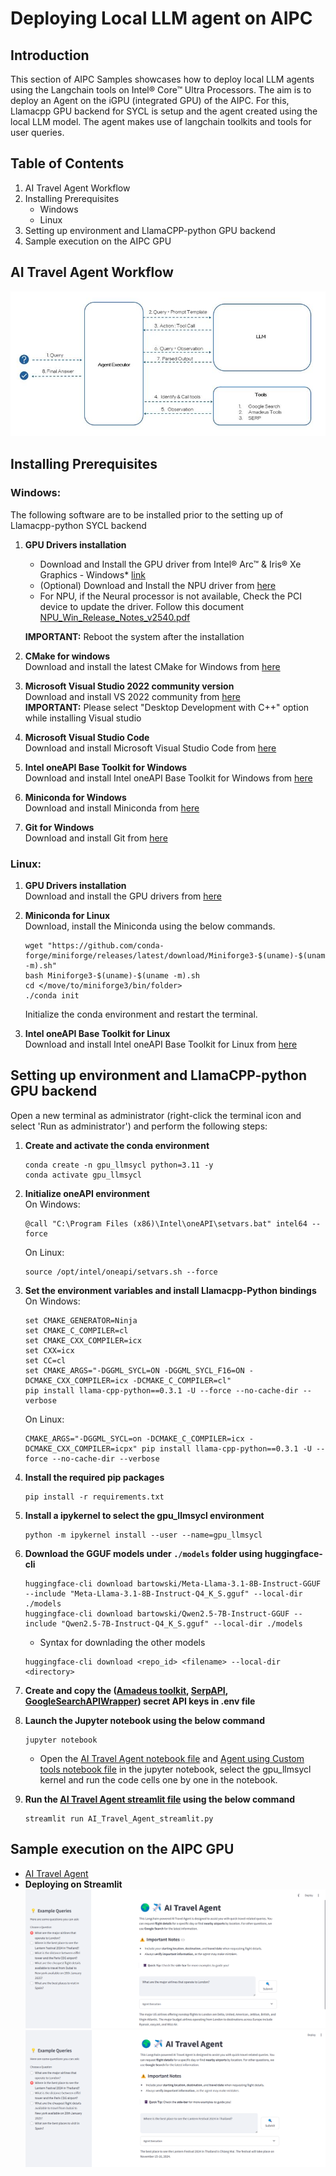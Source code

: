 # Deploying Local LLM agent on AIPC

## Introduction
This section of AIPC Samples showcases how to deploy local LLM agents using the Langchain tools on Intel® Core™ Ultra Processors. The aim is to deploy an Agent on the iGPU (integrated GPU) of the AIPC. For this, Llamacpp GPU backend for SYCL is setup and the agent created using the local LLM model. The agent makes use of langchain toolkits and tools for user queries. 

## Table of Contents
1. AI Travel Agent Workflow
2. Installing Prerequisites
    - Windows
    - Linux
3. Setting up environment and LlamaCPP-python GPU backend
4. Sample execution on the AIPC GPU

## AI Travel Agent Workflow
![How it works](./assets/AI_Travel_Agent_Workflow.png)

## Installing Prerequisites
### Windows:
The following software are to be installed prior to the setting up of Llamacpp-python SYCL backend
1. **GPU Drivers installation**
    - Download and Install the GPU driver from Intel® Arc™ & Iris® Xe Graphics - Windows* [link](https://www.intel.com/content/www/us/en/download/785597/intel-arc-iris-xe-graphics-windows.html)
    - (Optional) Download and Install the NPU driver from [here](https://www.intel.com/content/www/us/en/download/794734/intel-npu-driver-windows.html)
    - For NPU, if the Neural processor is not available, Check the PCI device to update the driver.
      Follow this document [NPU_Win_Release_Notes_v2540.pdf](https://downloadmirror.intel.com/825735/NPU_Win_Release_Notes_v2540.pdf)

    **IMPORTANT:** Reboot the system after the installation

2. **CMake for windows**\
Download and install the latest CMake for Windows from [here](https://cmake.org/download/)

3. **Microsoft Visual Studio 2022 community version**\
Download and install VS 2022 community from [here](https://visualstudio.microsoft.com/downloads/)\
**IMPORTANT:** Please select "Desktop Development with C++" option while installing Visual studio

4. **Microsoft Visual Studio Code**\
Download and install Microsoft Visual Studio Code from [here](https://code.visualstudio.com/Download)

5. **Intel oneAPI Base Toolkit for Windows**\
Download and install Intel oneAPI Base Toolkit for Windows from [here](https://www.intel.com/content/www/us/en/developer/tools/oneapi/base-toolkit-download.html?operatingsystem=windows&windows-install-type=offline)

6. **Miniconda for Windows**\
Download and install Miniconda from [here](https://github.com/conda-forge/miniforge/releases/latest/download/Miniforge3-Windows-x86_64.exe)

7. **Git for Windows**\
Download and install Git from [here](https://git-scm.com/downloads/win)

### Linux:

1. **GPU Drivers installation**\
Download and install the GPU drivers from [here](https://dgpu-docs.intel.com/driver/client/overview.html)

2. **Miniconda for Linux**\
Download, install the Miniconda using the below commands. 
    ```
    wget "https://github.com/conda-forge/miniforge/releases/latest/download/Miniforge3-$(uname)-$(uname -m).sh"
    bash Miniforge3-$(uname)-$(uname -m).sh
    cd </move/to/miniforge3/bin/folder> 
    ./conda init 
    ```
    Initialize the conda environment and restart the terminal.

3. **Intel oneAPI Base Toolkit for Linux**\
Download and install Intel oneAPI Base Toolkit for Linux from [here](https://www.intel.com/content/www/us/en/developer/tools/oneapi/base-toolkit-download.html?packages=oneapi-toolkit&oneapi-toolkit-os=linux&oneapi-lin=offline)

## Setting up environment and LlamaCPP-python GPU backend

Open a new terminal as administrator (right-click the terminal icon and select 'Run as administrator') and perform the following steps:

1. **Create and activate the conda environment**
   ```
   conda create -n gpu_llmsycl python=3.11 -y
   conda activate gpu_llmsycl
   ```
2. **Initialize oneAPI environment**\
   On Windows:
   ```
   @call "C:\Program Files (x86)\Intel\oneAPI\setvars.bat" intel64 --force
   ```
   On Linux:
   ```
   source /opt/intel/oneapi/setvars.sh --force
   ```
3. **Set the environment variables and install Llamacpp-Python bindings**\
   On Windows:
   ```
   set CMAKE_GENERATOR=Ninja
   set CMAKE_C_COMPILER=cl
   set CMAKE_CXX_COMPILER=icx
   set CXX=icx
   set CC=cl
   set CMAKE_ARGS="-DGGML_SYCL=ON -DGGML_SYCL_F16=ON -DCMAKE_CXX_COMPILER=icx -DCMAKE_C_COMPILER=cl"
   pip install llama-cpp-python==0.3.1 -U --force --no-cache-dir --verbose
   ```
   On Linux:
   ```
   CMAKE_ARGS="-DGGML_SYCL=on -DCMAKE_C_COMPILER=icx -DCMAKE_CXX_COMPILER=icpx" pip install llama-cpp-python==0.3.1 -U --force --no-cache-dir --verbose
   ```
4. **Install the required pip packages**
   ```
   pip install -r requirements.txt
   ```
5. **Install a ipykernel to select the gpu_llmsycl environment**
   ```
   python -m ipykernel install --user --name=gpu_llmsycl
   ```
6. **Download the GGUF models under `./models` folder using huggingface-cli**
   ```
   huggingface-cli download bartowski/Meta-Llama-3.1-8B-Instruct-GGUF --include "Meta-Llama-3.1-8B-Instruct-Q4_K_S.gguf" --local-dir ./models
   huggingface-cli download bartowski/Qwen2.5-7B-Instruct-GGUF --include "Qwen2.5-7B-Instruct-Q4_K_S.gguf" --local-dir ./models
   ```
    - Syntax for downlading the other models
   ```
   huggingface-cli download <repo_id> <filename> --local-dir <directory>
   ```
7. **Create and copy the ([Amadeus toolkit](https://developers.amadeus.com/get-started/get-started-with-self-service-apis-335), [SerpAPI](https://serpapi.com/), [GoogleSearchAPIWrapper](https://serper.dev/)) secret API keys in .env file**

8. **Launch the Jupyter notebook using the below command**
    ```
    jupyter notebook
    ```
     - Open the [AI Travel Agent notebook file](./AI_Travel_Agent.ipynb) and [Agent using Custom tools notebook file](./LLM_Agent_with_custom_tools.ipynb) in the jupyter notebook, select the gpu_llmsycl kernel and run the code cells one by one in the notebook.
  
9. **Run the [AI Travel Agent streamlit file](./AI_Travel_Agent_streamlit.py) using the below command**
    ```
    streamlit run AI_Travel_Agent_streamlit.py
    ```
    
## Sample execution on the AIPC GPU
- [AI Travel Agent](./AI_Travel_Agent.ipynb)
- **Deploying on Streamlit**
  ![Deploying on Streamlit 1](./assets/streamlit_app_output_1.png)
  ![Deploying on Streamlit 2](./assets/streamlit_app_output_2.png)
